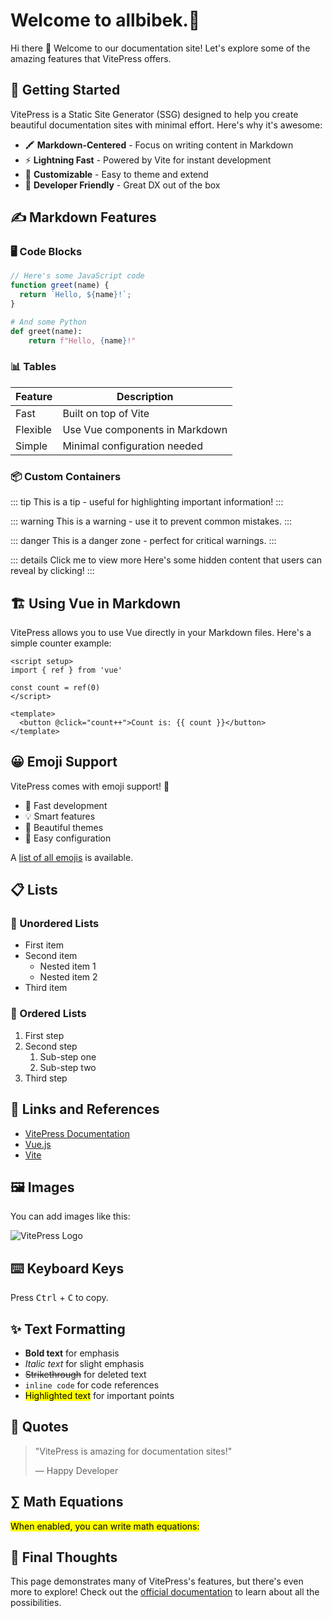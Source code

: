 # Welcome to <span class="title">allbibek.</span>🫥

Hi there 👋 Welcome to our documentation site! Let's explore some of the amazing features that VitePress offers.

## 🚀 Getting Started

VitePress is a Static Site Generator (SSG) designed to help you create beautiful documentation sites with minimal effort. Here's why it's awesome:

- 🖍 **Markdown-Centered** - Focus on writing content in Markdown
- ⚡ **Lightning Fast** - Powered by Vite for instant development
- 🎨 **Customizable** - Easy to theme and extend
- 🔧 **Developer Friendly** - Great DX out of the box

## ✍️ Markdown Features

### 🖥️ Code Blocks

```js
// Here's some JavaScript code
function greet(name) {
  return `Hello, ${name}!`;
}
```

```python
# And some Python
def greet(name):
    return f"Hello, {name}!"
```

### 📊 Tables

| Feature   | Description                      |
|-----------|----------------------------------|
| Fast      | Built on top of Vite            |
| Flexible  | Use Vue components in Markdown  |
| Simple    | Minimal configuration needed    |

### 📦 Custom Containers

::: tip
This is a tip - useful for highlighting important information!
:::

::: warning
This is a warning - use it to prevent common mistakes.
:::

::: danger
This is a danger zone - perfect for critical warnings.
:::

::: details Click me to view more
Here's some hidden content that users can reveal by clicking!
:::

## 🏗️ Using Vue in Markdown

VitePress allows you to use Vue directly in your Markdown files. Here's a simple counter example:

```vue
<script setup>
import { ref } from 'vue'

const count = ref(0)
</script>

<template>
  <button @click="count++">Count is: {{ count }}</button>
</template>
```

## 😀 Emoji Support

VitePress comes with emoji support! 🎉

- 🚀 Fast development
- 💡 Smart features
- 🎨 Beautiful themes
- 🔧 Easy configuration

A [list of all emojis](https://github.com/markdown-it/markdown-it-emoji/blob/master/lib/data/full.mjs) is available.

## 📋 Lists

### 🔹 Unordered Lists

- First item
- Second item
  - Nested item 1
  - Nested item 2
- Third item

### 🔢 Ordered Lists

1. First step
2. Second step
   1. Sub-step one
   2. Sub-step two
3. Third step

## 🔗 Links and References

- [VitePress Documentation](https://vitepress.dev/)
- [Vue.js](https://vuejs.org/)
- [Vite](https://vitejs.dev/)

## 🖼️ Images

You can add images like this:

![VitePress Logo](https://vitepress.dev/vitepress-logo-large.webp)

## ⌨️ Keyboard Keys

Press <kbd>Ctrl</kbd> + <kbd>C</kbd> to copy.

## ✨ Text Formatting

- **Bold text** for emphasis
- *Italic text* for slight emphasis
- ~~Strikethrough~~ for deleted text
- `inline code` for code references
- <mark>Highlighted text</mark> for important points

## 💬 Quotes

> "VitePress is amazing for documentation sites!"
> 
> — Happy Developer

## ∑ Math Equations

<!-- ```
$$
f(x) = \int_{-\infty}^\infty
    \hat f(\xi)\,e^{2 \pi i \xi x}
    \,d\xi
$$
``` -->
<mark>When enabled, you can write math equations:</mark>

<!-- $$
f(x) = \int_{-\infty}^\infty
    \hat f(\xi)\,e^{2 \pi i \xi x}
    \,d\xi
$$ -->

## 🎯 Final Thoughts

This page demonstrates many of VitePress's features, but there's even more to explore! Check out the [official documentation](https://vitepress.dev/) to learn about all the possibilities.
